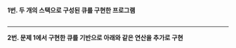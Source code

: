 **1번. 두 개의 스택으로 구성된 큐를 구현한 프로그램**
```c

```

---

**2번. 문제 1에서 구현한 큐를 기반으로 아래와 같은 연산을 추가로 구현**
```c

```
